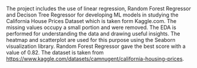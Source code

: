 The project includes the use of linear regression, Random Forest Regressor and Decison Tree Regressor for developing ML models in studying the California House Prices Dataset which is taken form Kaggle.com. The missing values occupy a small portion and were removed. The EDA is performed for understanding the data and drawing useful insights. The heatmap and scatterplot are used for this purpose using the Seaborn visualization library. Random Forest Regressor gave the best score with a value of 0.82. The dataset is taken from https://www.kaggle.com/datasets/camnugent/california-housing-prices.
